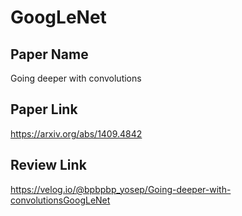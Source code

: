 # GoogLeNet  
## Paper Name  
Going deeper with convolutions  
## Paper Link  
https://arxiv.org/abs/1409.4842    
## Review Link  
https://velog.io/@bpbpbp_yosep/Going-deeper-with-convolutionsGoogLeNet
